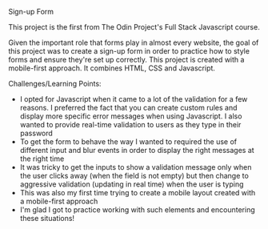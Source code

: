 Sign-up Form

This project is the first from The Odin Project's Full Stack Javascript course.

Given the important role that forms play in almost every website, the goal of this project was to create a sign-up form in order to practice how to style forms and ensure they're set up correctly. This project is created with a mobile-first approach. It combines HTML, CSS and Javascript.

Challenges/Learning Points:

- I opted for Javascript when it came to a lot of the validation for a few reasons. I preferred the fact that you can create custom rules and display more specific error messages when using Javascript. I also wanted to provide real-time validation to users as they type in their password 
- To get the form to behave the way I wanted to required the use of different input and blur events in order to display the right messages at the right time
- It was tricky to get the inputs to show a validation message only when the user clicks away (when the field is not empty) but then change to aggressive validation (updating in real time) when the user is typing
- This was also my first time trying to create a mobile layout created with a mobile-first approach
- I'm glad I got to practice working with such elements and encountering these situations!
